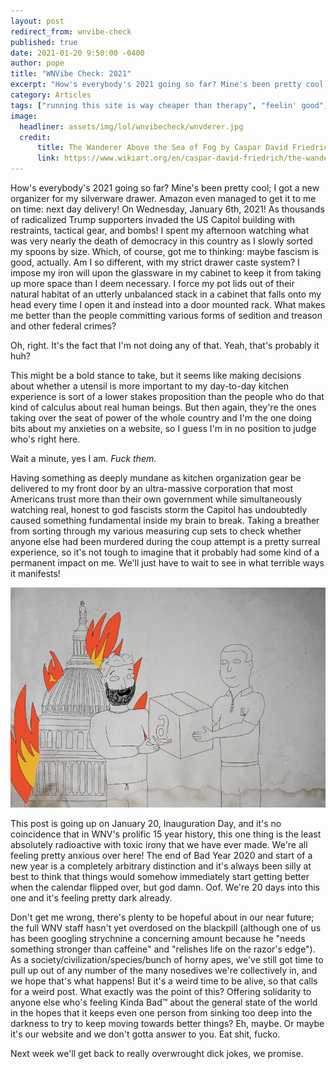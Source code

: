 ```yaml
---
layout: post
redirect_from: wnvibe-check
published: true
date: 2021-01-20 9:50:00 -0400
author: pope
title: "WNVibe Check: 2021"
excerpt: "How's everybody's 2021 going so far? Mine's been pretty cool; I got a new kitchen organizer. Next day delivery! On Wednesday, January 6th, 2021! As radicalized Trump supporters invaded the US Capitol building! I don't feel great about it!"
category: Articles
tags: ["running this site is way cheaper than therapy", "feelin' good", "anxiety", "existential dread", "vibe check", "new year, objectively worse me", "authoritarian kitchen organization strategies", "fascism", "breaking news", "Donald Trump", "Joe Biden", "government", "2021", "politics", "WNV", "Eat shit, fucko", "toxic irony", "Amazon", "End of the world", "so fuckin stupid all the time"]
image:
  headliner: assets/img/lol/wnvibecheck/wnvderer.jpg
  credit: 
      title: The Wanderer Above the Sea of Fog by Caspar David Friedrich
      link: https://www.wikiart.org/en/caspar-david-friedrich/the-wanderer-above-the-sea-of-fog
---
```


How's everybody's 2021 going so far? Mine's been pretty cool; I got a new organizer for my silverware drawer. Amazon even managed to get it to me on time: next day delivery! On Wednesday, January 6th, 2021! As thousands of radicalized Trump supporters invaded the US Capitol building with restraints, tactical gear, and bombs! I spent my afternoon watching what was very nearly the death of democracy in this country as I slowly sorted my spoons by size. Which, of course, got me to thinking: maybe fascism is good, actually. Am I so different, with my strict drawer caste system? I impose my iron will upon the glassware in my cabinet to keep it from taking up more space than I deem necessary. I force my pot lids out of their natural habitat of an utterly unbalanced stack in a cabinet that falls onto my head every time I open it and instead into a door mounted rack. What makes me better than the people committing various forms of sedition and treason and other federal crimes?

Oh, right. It's the fact that I'm not doing any of that. Yeah, that's probably it huh? 

This might be a bold stance to take, but it seems like making decisions about whether a utensil is more important to my day-to-day kitchen experience is sort of a lower stakes proposition than the people who do that kind of calculus about real human beings. But then again, they're the ones taking over the seat of power of the whole country and I'm the one doing bits about my anxieties on a website, so I guess I'm in no position to judge who's right here.

Wait a minute, yes I am. *Fuck them.*

Having something as deeply mundane as kitchen organization gear be delivered to my front door by an ultra-massive corporation that most Americans trust more than their own government while simultaneously watching real, honest to god fascists storm the Capitol has undoubtedly caused something fundamental inside my brain to break. Taking a breather from sorting through my various measuring cup sets to check whether anyone else had been murdered during the coup attempt is a pretty surreal experience, so it's not tough to imagine that it probably had some kind of a permanent impact on me. We'll just have to wait to see in what terrible ways it manifests! 

![Enjoying an Amazon delivery while the US Capitol is burning in the background](/assets/img/lol/wnvibecheck/amazon.jpg "Your misplaced confidence is here!")

This post is going up on January 20, Inauguration Day, and it's no coincidence that in WNV's prolific 15 year history, this one thing is the least absolutely radioactive with toxic irony that we have ever made. We're all feeling pretty anxious over here! The end of Bad Year 2020 and start of a new year is a completely arbitrary distinction and it's always been silly at best to think that things would somehow immediately start getting better when the calendar flipped over, but god damn. Oof. We're 20 days into this one and it's feeling pretty dark already. 

Don't get me wrong, there's plenty to be hopeful about in our near future; the full WNV staff hasn't yet overdosed on the blackpill (although one of us has been googling strychnine a concerning amount because he "needs something stronger than caffeine" and "relishes life on the razor's edge"). As a society/civilization/species/bunch of horny apes, we've still got time to pull up out of any number of the many nosedives we're collectively in, and we hope that's what happens! But it's a weird time to be alive, so that calls for a weird post. What exactly was the point of this? Offering solidarity to anyone else who's feeling Kinda Bad™ about the general state of the world in the hopes that it keeps even one person from sinking too deep into the darkness to try to keep moving towards better things? Eh, maybe. Or maybe it's our website and we don't gotta answer to you. Eat shit, fucko.

Next week we'll get back to really overwrought dick jokes, we promise.
